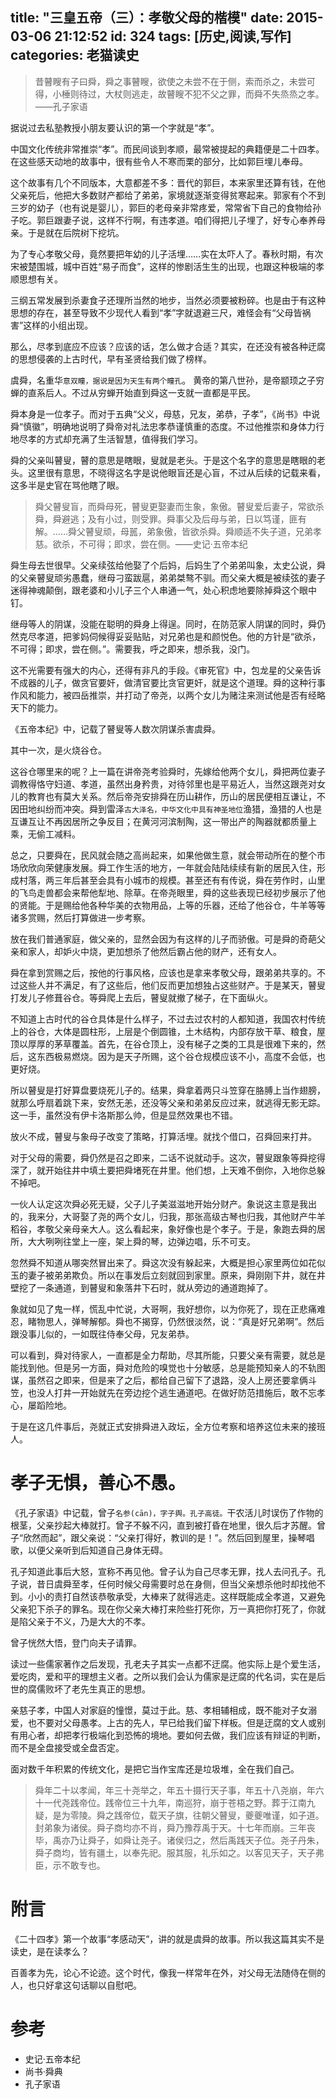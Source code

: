 title: "三皇五帝（三）：孝敬父母的楷模"
date: 2015-03-06 21:12:52
id: 324
tags: [历史,阅读,写作]
categories: 老猫读史
---

> 昔瞽瞍有子曰舜，舜之事瞽瞍，欲使之未尝不在于侧，索而杀之，未尝可得，小棰则待过，大杖则逃走，故瞽瞍不犯不父之罪，而舜不失烝烝之孝。——孔子家语

据说过去私塾教授小朋友要认识的第一个字就是“孝”。

中国文化传统非常推崇“孝”。而民间谈到孝顺，最常被提起的典籍便是二十四孝。在这些感天动地的故事中，很有些令人不寒而栗的部分，比如郭巨埋儿奉母。

这个故事有几个不同版本，大意都差不多：晋代的郭巨，本来家里还算有钱，在他父亲死后，他把大多数财产都给了弟弟，家境就逐渐变得贫寒起来。郭家有个不到三岁的幼子（也有说是婴儿），郭巨的老母亲非常疼爱，常常省下自己的食物给孙子吃。郭巨跟妻子说，这样不行啊，有违孝道。咱们得把儿子埋了，好专心奉养母亲。于是就在后院树下挖坑。

为了专心孝敬父母，竟然要把年幼的儿子活埋……实在太吓人了。春秋时期，有次宋被楚围城，城中百姓“易子而食”，这样的惨剧活生生的出现，也跟这种极端的孝顺思想有关。

三纲五常发展到杀妻食子还理所当然的地步，当然必须要被粉碎。也是由于有这种思想的存在，甚至导致不少现代人看到“孝”字就退避三尺，难怪会有“父母皆祸害”这样的小组出现。

那么，尽孝到底应不应该？应该的话，怎么做才合适？其实，在还没有被各种迂腐的思想侵袭的上古时代，早有圣贤给我们做了榜样。

<!--more-->

虞舜，名重华`意双瞳，据说是因为天生有两个瞳孔`。
黄帝的第八世孙，是帝颛顼之子穷蝉的直系后人。不过从穷蝉开始直到舜这一支就一直都是平民。

舜本身是一位孝子。而对于五典“父义，母慈，兄友，弟恭，子孝”，《尚书》中说舜“慎徽”，明确地说明了舜帝对礼法忠孝恭谨慎重的态度。不过他推崇和身体力行地尽孝的方式却充满了生活智慧，值得我们学习。

舜的父亲叫瞽叟，瞽的意思是瞎眼，叟就是老头。于是这个名字的意思是瞎眼的老头。这里很有意思，不晓得这名字是说他眼盲还是心盲，不过从后续的记载来看，这多半是史官在骂他瞎了眼。

> 舜父瞽叟盲，而舜母死，瞽叟更娶妻而生象，象傲。瞽叟爱后妻子，常欲杀舜，舜避逃；及有小过，则受罪。舜事父及后母与弟，日以笃谨，匪有解。……舜父瞽叟顽，母嚚，弟象傲，皆欲杀舜。舜顺适不失子道，兄弟孝慈。欲杀，不可得；即求，尝在侧。——史记·五帝本纪

舜生母去世很早。父亲续弦给他娶了个后妈，后妈生了个弟弟叫象，太史公说，舜的父亲瞽叟顽劣愚蠢，继母刁蛮跋扈，弟弟桀骜不驯。而父亲大概是被续弦的妻子迷得神魂颠倒，跟老婆和小儿子三个人串通一气，处心积虑地要除掉舜这个眼中钉。

继母等人的阴谋，没能在聪明的舜身上得逞。同时，在防范家人阴谋的同时，舜仍然克尽孝道，把爹妈伺候得妥妥贴贴，对兄弟也是和颜悦色。他的方针是“欲杀，不可得；即求，尝在侧。”。需要我，呼之即来，想杀我，没门。

这不光需要有强大的内心，还得有非凡的手段。《审死官》中，包龙星的父亲告诉不成器的儿子，做贪官要奸，做清官要比贪官更奸，就是这个道理。舜的这种行事作风和能力，被四岳推崇，并打动了帝尧，以两个女儿为赌注来测试他是否有经略天下的能力。

《五帝本纪》中，记载了瞽叟等人数次阴谋杀害虞舜。

其中一次，是火烧谷仓。

这谷仓哪里来的呢？上一篇在讲帝尧考验舜时，先嫁给他两个女儿，舜把两位妻子调教得恪守妇道、孝道，虽然出身矜贵，对待邻里也是平易近人，当然这跟尧对女儿的教育也有莫大关系。然后帝尧安排舜在历山耕作，历山的居民便相互谦让，不因田地纠纷而冲突。舜到雷泽`古大泽名，中华文化中具有神圣地位`渔猎，渔猎的人也是互谦互让不再因居所之争反目；在黄河河滨制陶，这一带出产的陶器就都质量上乘，无偷工减料。

总之，只要舜在，民风就会随之高尚起来，如果他做生意，就会带动所在的整个市场欣欣向荣健康发展。舜工作生活的地方，一年就会陆陆续续有新的居民入住，形成村落，两三年后甚至会具有小城市的规模。甚至还有有传说，舜在劳作时，山里的飞鸟走兽都会来帮他犁地、除草。在帝尧眼里，舜的这些表现已经初步展示了他的贤能。于是赐给他各种华美的衣物用品，上等的乐器，还给了他谷仓，牛羊等等诸多赏赐，然后打算做进一步考察。

放在我们普通家庭，做父亲的，显然会因为有这样的儿子而骄傲。可是舜的奇葩父亲和家人，却妒火中烧，更加想杀了他然后霸占他的财产，还有女人。

舜在拿到赏赐之后，按他的行事风格，应该也是拿来孝敬父母，跟弟弟共享的。不过这些人并不满足，有了这些后，他们反而更加想独占这些财产。于是某天，瞽叟打发儿子修葺谷仓。等舜爬上去后，瞽叟就撤了梯子，在下面纵火。

不知道上古时代的谷仓具体是什么样子，不过去过农村的人都知道，我国农村传统上的谷仓，大体是圆柱形，上层是个倒圆锥，土木结构，内部存放干草、粮食，屋顶以厚厚的茅草覆盖。首先，在谷仓顶上，没有梯子之类的工具是很难下来的，然后，这东西极易燃烧。因为是天子所赐，这个谷仓规模应该不小，高度不会低，也更好烧。

所以瞽叟是打好算盘要烧死儿子的。结果，舜拿着两只斗笠穿在胳膊上当作翅膀，就那么呼扇着跳下来，安然无恙，还没等父亲和弟弟反应过来，就逃得无影无踪。这一手，虽然没有伊卡洛斯那么帅，但是显然效果也不错。

放火不成，瞽叟与象母子改变了策略，打算活埋。就找个借口，召舜回来打井。

对于父母的需要，舜仍然是召之即来，二话不说就动手。这次，瞽叟跟象等舜挖得深了，就开始往井中填土要把舜堵死在井里。他们想，上天难不倒你，入地你总躲不掉吧。

一伙人认定这次舜必死无疑，父子儿子美滋滋地开始分财产。象说这主意是我出的，我来分，大哥娶了尧的两个女儿，归我，那张高级古琴也归我，其他财产牛羊稻谷，孝敬父亲母亲大人。这么看起来，象好像也是个孝子。于是，象跑去舜的居所，大大咧咧往堂上一座，架上舜的琴，边弹边唱，乐不可支。

忽然舜不知道从哪突然冒出来了。舜这次没有躲起来，大概是担心家里两位如花似玉的妻子被弟弟欺负。所以在事发后立刻就回到家里。原来，舜刚刚下井，就在井壁挖了一条通道，到瞽叟和象落井下石时，就从旁边的通道跑掉了。

象就如见了鬼一样，慌乱中忙说，大哥啊，我好想你，以为你死了，现在正悲痛难忍，睹物思人，弹琴解郁。舜也不揭穿，仍然很淡然，说：“真是好兄弟啊”。然后跟没事儿似的，一如既往侍奉父母，兄友弟恭。

可以看到，舜对待家人，一直都是全力帮助，尽其所能，只要父亲有需要，就总是能找到他。但是另一方面，舜对危险的嗅觉也十分敏感，总是能预知亲人的不轨图谋，虽然召之即来，但是来了之后，都给自己留下了退路，没人上房还要拿俩斗笠，也没人打井一开始就先在旁边挖个逃生通道吧。在做好防范措施后，敢不忘孝心，屡蹈险地。

于是在这几件事后，尧就正式安排舜进入政坛，全方位考察和培养这位未来的接班人。

# 孝子无惧，善心不愚。

《孔子家语》中记载，曾子`名参(cān)，字子舆。孔子高徒。`干农活儿时误伤了作物的根茎，父亲抄起大棒就打。曾子不躲不闪，直到被打昏在地里，很久后才苏醒。曾子“欣然而起”，跟父亲说：“父亲打得好，教训的是！”。然后回到屋里，操琴唱歌，以便父亲听到后知道自己身体无碍。

孔子知道此事后大怒，宣称不再见他。曾子认为自己尽孝无罪，找人去问孔子。孔子说，昔日虞舜至孝，任何时候父母需要时总在身侧，但当父亲想杀他时却找他不到。小小的责打自然该恭敬承受，大棒来了就得逃走。这样既能成全孝道，又避免父亲犯下杀子的罪名。现在你父亲大棒打来险些打死你，万一真把你打死了，你就是陷父亲于不义，乃是大大的不孝。

曾子恍然大悟，登门向夫子请罪。

读过一些儒家著作之后发现，孔老夫子其实一点都不迂腐。他实际上是个爱生活，爱吃肉，爱和平的理想主义者。之所以我们会认为儒家是迂腐的代名词，实在是后世的腐儒败坏了老先生真正的思想。

亲慈子孝，中国人对家庭的憧憬，莫过于此。慈、孝相辅相成，既不能对子女溺爱，也不要对父母愚孝。上古的先人，早已给我们留下样板。但是迂腐的文人或别有用心者，却把孝行极端化到恐怖的境地。要如何去做，我们应该有辩证的判断，而不是全盘接受或全盘否定。

面对数千年积累的传统文化，是把它当作宝库还是垃圾堆，全在我们自己。

> 舜年二十以孝闻，年三十尧举之，年五十摄行天子事，年五十八尧崩，年六十一代尧践帝位。践帝位三十九年，南巡狩，崩于苍梧之野。葬于江南九疑，是为零陵。舜之践帝位，载天子旗，往朝父瞽叟，夔夔唯谨，如子道。封弟象为诸侯。舜子商均亦不肖，舜乃豫荐禹于天。十七年而崩。三年丧毕，禹亦乃让舜子，如舜让尧子。诸侯归之，然后禹践天子位。尧子丹朱，舜子商均，皆有疆土，以奉先祀。服其服，礼乐如之。以客见天子，天子弗臣，示不敢专也。

# 附言

《二十四孝》第一个故事“孝感动天”，讲的就是虞舜的故事。所以我这篇其实不是读史，是在读孝么？

百善孝为先，论心不论迹。这个时代，像我一样常年在外，对父母无法随侍在侧的人，也只好拿这句话聊以自慰吧。

# 参考

*   史记·五帝本纪
*   尚书·舜典
*   孔子家语